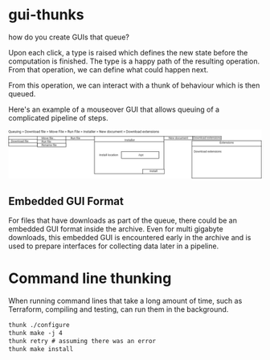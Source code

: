 # gui-thunks

how do you create GUIs that queue?

Upon each click, a type is raised which defines the new state before the computation is finished. The type is a happy path of the resulting operation. From that operation, we can define what could happen next.

From this operation, we can interact with a thunk of behaviour which is then queued.

Here's an example of a mouseover GUI that allows queuing of a complicated pipeline of steps.

![expandingmenu](guithunks.png)

## Embedded GUI Format

For files that have downloads as part of the queue, there could be an embedded GUI format inside the archive. Even for multi gigabyte downloads, this embedded GUI is encountered early in the archive and is used to prepare interfaces for collecting data later in a pipeline.


# Command line thunking


When running command lines that take a long amount of time, such as Terraform, compiling and testing, can run them in the background.

```
thunk ./configure
thunk make -j 4
thunk retry # assuming there was an error
thunk make install
```


